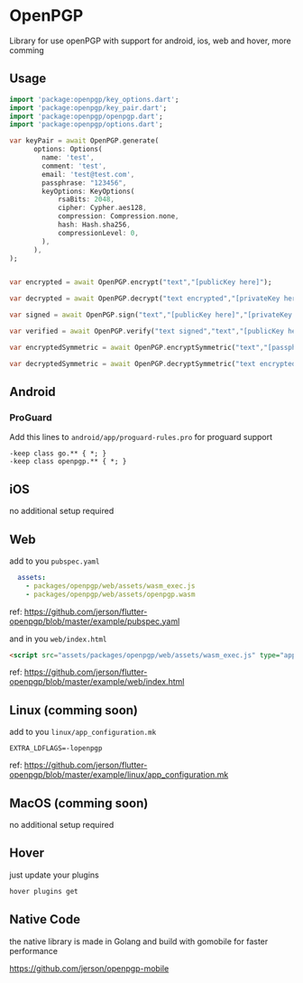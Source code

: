 # OpenPGP

Library for use openPGP with support for android, ios, web and hover, more comming

## Usage

```dart
import 'package:openpgp/key_options.dart';
import 'package:openpgp/key_pair.dart';
import 'package:openpgp/openpgp.dart';
import 'package:openpgp/options.dart';

var keyPair = await OpenPGP.generate(
      options: Options(
        name: 'test',
        comment: 'test',
        email: 'test@test.com',
        passphrase: "123456",
        keyOptions: KeyOptions(
            rsaBits: 2048,
            cipher: Cypher.aes128,
            compression: Compression.none,
            hash: Hash.sha256,
            compressionLevel: 0,
        ),
      ),
);


var encrypted = await OpenPGP.encrypt("text","[publicKey here]");

var decrypted = await OpenPGP.decrypt("text encrypted","[privateKey here]","[passphrase here]");

var signed = await OpenPGP.sign("text","[publicKey here]","[privateKey here]","[passphrase here]");

var verified = await OpenPGP.verify("text signed","text","[publicKey here]");

var encryptedSymmetric = await OpenPGP.encryptSymmetric("text","[passphrase here]");

var decryptedSymmetric = await OpenPGP.decryptSymmetric("text encrypted","[passphrase here]");

```


## Android
### ProGuard

Add this lines to `android/app/proguard-rules.pro` for proguard support

```proguard
-keep class go.** { *; }
-keep class openpgp.** { *; }
```
## iOS

no additional setup required

## Web

add to you `pubspec.yaml`

```yaml
  assets:
    - packages/openpgp/web/assets/wasm_exec.js
    - packages/openpgp/web/assets/openpgp.wasm
```
ref: https://github.com/jerson/flutter-openpgp/blob/master/example/pubspec.yaml


and in you `web/index.html`
```html
<script src="assets/packages/openpgp/web/assets/wasm_exec.js" type="application/javascript"></script>
```
ref: https://github.com/jerson/flutter-openpgp/blob/master/example/web/index.html

## Linux (comming soon)

add to you `linux/app_configuration.mk`

```make
EXTRA_LDFLAGS=-lopenpgp
```
ref: https://github.com/jerson/flutter-openpgp/blob/master/example/linux/app_configuration.mk

## MacOS (comming soon)

no additional setup required

## Hover

just update your plugins

```bash
hover plugins get
```


## Native Code

the native library is made in Golang and build with gomobile for faster performance

https://github.com/jerson/openpgp-mobile
